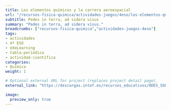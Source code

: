```yaml
---
title: Los elementos químicos y la carrera aeroespacial
url: "/recursos-fisica-quimica/actividades-juegos/4eso/los-elementos-quimicos-y-la-carrera-aeroespacial"
subtitle: Pedes in terra, ad sidera visus
summary: "Pedes in terra, ad sidera visus."
breadcrumbs: ["recursos-fisica-quimica","actividades-juegos-4eso"]
tags:
- actividades
- 4º ESO
- eXeLearning
- tabla-periódica
- actividad-científica
categories:
- Química
weight: 1

# Optional external URL for project (replaces project detail page).
external_link: "https://descargas.intef.es/recursos_educativos/ODES_SGOA/ESO/FQ/3B.2_-_Elementos_qumicos/index.html"

image:
  preview_only: true
---
```


